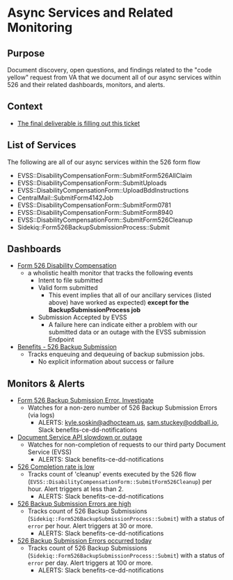 # Async Services and Related Monitoring

## Purpose

Document discovery, open questions, and findings related to the "code yellow" request from VA that we document all of our async services within 526 and their related dashboards, monitors, and alerts.

## Context
- [The final deliverable is filling out this ticket]()

## List of Services

The following are all of our async services within the 526 form flow

- EVSS::DisabilityCompensationForm::SubmitForm526AllClaim
- EVSS::DisabilityCompensationForm::SubmitUploads
- EVSS::DisabilityCompensationForm::UploadBddInstructions
- CentralMail::SubmitForm4142Job
- EVSS::DisabilityCompensationForm::SubmitForm0781
- EVSS::DisabilityCompensationForm::SubmitForm8940
- EVSS::DisabilityCompensationForm::SubmitForm526Cleanup
- Sidekiq::Form526BackupSubmissionProcess::Submit

## Dashboards
- [Form 526 Disability Compensation](https://vagov.ddog-gov.com/dashboard/ygg-v6d-nza/form-526-disability-compensation?refresh_mode=sliding&from_ts=1695135168409&to_ts=1695307968409&live=true)
    - a wholistic health monitor that tracks the following events
      - Intent to file submitted
      - Valid form submitted
        - This event implies that all of our ancillary services (listed above) have worked as expected) **except for the BackupSubmissionProcess job**
      - Submission Accepted by EVSS
        - A failure here can indicate either a problem with our submitted data or an outage with the EVSS submission Endpoint
- [Benefits - 526 Backup Submission](https://vagov.ddog-gov.com/dashboard/u9b-62v-t48/benefits---526-backup-submissions?refresh_mode=sliding&from_ts=1695305477278&to_ts=1695309077278&live=true)
  - Tracks enqueuing and dequeuing of backup submission jobs.
    - No explicit information about success or failure
     
## Monitors & Alerts
- [Form 526 Backup Submission Error. Investigate](https://vagov.ddog-gov.com/monitors/110156)
  - Watches for a non-zero number of 526 Backup Submission Errors (via logs)
    - ALERTS: kyle.soskin@adhocteam.us, sam.stuckey@oddball.io, Slack benefits-ce-dd-notifications
- [Document Service API slowdown or outage](https://vagov.ddog-gov.com/monitors/159640)
  - Watches for non-completion of requests to our third party Document Service (EVSS)
    - ALERTS: Slack benefits-ce-dd-notifications
- [526 Completion rate is low](https://vagov.ddog-gov.com/monitors/157864)
  - Tracks count of 'cleanup' events executed by the 526 flow (`EVSS::DisabilityCompensationForm::SubmitForm526Cleanup`) per hour.  Alert triggers at less than 2.
    - ALERTS: Slack benefits-ce-dd-notifications
- [526 Backup Submission Errors are high](https://vagov.ddog-gov.com/monitors/158397)
  - Tracks count of 526 Backup Submissions (`Sidekiq::Form526BackupSubmissionProcess::Submit`) with a status of `error` per hour.  Alert triggers at 30 or more.
    - ALERTS: Slack benefits-ce-dd-notifications
- [526 Backup Submission Errors occurred today](https://vagov.ddog-gov.com/monitors/158396)
  - Tracks count of 526 Backup Submissions (`Sidekiq::Form526BackupSubmissionProcess::Submit`) with a status of `error` per day.  Alert triggers at 100 or more.
    - ALERTS: Slack benefits-ce-dd-notifications
